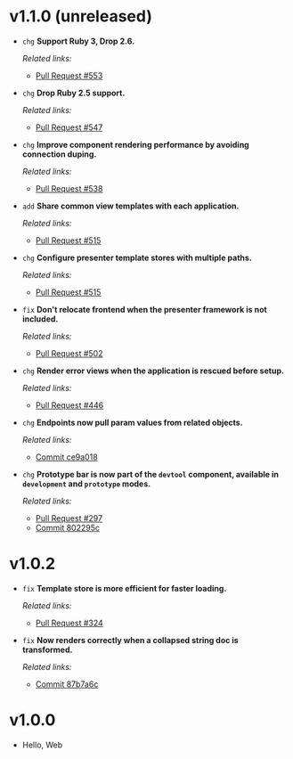 # v1.1.0 (unreleased)

  * `chg` **Support Ruby 3, Drop 2.6.**

    *Related links:*
    - [Pull Request #553][pr-553]

  * `chg` **Drop Ruby 2.5 support.**

    *Related links:*
    - [Pull Request #547][pr-547]

  * `chg` **Improve component rendering performance by avoiding connection duping.**

    *Related links:*
    - [Pull Request #538][pr-538]

  * `add` **Share common view templates with each application.**

    *Related links:*
    - [Pull Request #515][pr-515]

  * `chg` **Configure presenter template stores with multiple paths.**

    *Related links:*
    - [Pull Request #515][pr-515]

  * `fix` **Don't relocate frontend when the presenter framework is not included.**

    *Related links:*
    - [Pull Request #502][pr-502]

  * `chg` **Render error views when the application is rescued before setup.**

    *Related links:*
    - [Pull Request #446][pr-446]

  * `chg` **Endpoints now pull param values from related objects.**

    *Related links:*
    - [Commit ce9a018][ce9a018]

  * `chg` **Prototype bar is now part of the `devtool` component, available in `development` and `prototype` modes.**

    *Related links:*
    - [Pull Request #297][pr-297]
    - [Commit 802295c][802295c]

[pr-553]: https://github.com/pakyow/pakyow/pull/553
[pr-547]: https://github.com/pakyow/pakyow/pull/547
[pr-538]: https://github.com/pakyow/pakyow/pull/538
[pr-515]: https://github.com/pakyow/pakyow/pull/515
[pr-502]: https://github.com/pakyow/pakyow/pull/502
[pr-446]: https://github.com/pakyow/pakyow/pull/446
[pr-297]: https://github.com/pakyow/pakyow/pull/297/commits
[ce9a018]: https://github.com/pakyow/pakyow/commit/ce9a0186b70f99aadb173fc37e1d9541ce9834da
[802295c]: https://github.com/pakyow/pakyow/commit/802295c0396383b96fadafd121192d41bb63457e

# v1.0.2

  * `fix` **Template store is more efficient for faster loading.**

    *Related links:*
    - [Pull Request #324][pr-324]

  * `fix` **Now renders correctly when a collapsed string doc is transformed.**

    *Related links:*
    - [Commit 87b7a6c][87b7a6c]

[pr-324]: https://github.com/pakyow/pakyow/pull/324/commits
[87b7a6c]: https://github.com/pakyow/pakyow/commit/87b7a6c06a9524703dc1667b6a010930b682f6d7

# v1.0.0

  * Hello, Web
